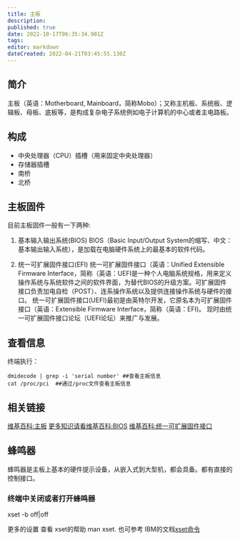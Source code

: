 ```yaml
---
title: 主板
description: 
published: true
date: 2022-10-17T06:35:34.901Z
tags: 
editor: markdown
dateCreated: 2022-04-21T03:45:55.130Z
---
```


## 简介

主板（英语：Motherboard, Mainboard，简称Mobo）；又称主机板、系统板、逻辑板、母板、底板等，是构成复杂电子系统例如电子计算机的中心或者主电路板。

## 构成
- 中央处理器（CPU）插槽（用来固定中央处理器）
- 存储器插槽
- 南桥
- 北桥

## 主板固件
目前主板固件一般有一下两种:

1. 基本输入输出系统(BIOS)
   BIOS（Basic Input/Output System的缩写、中文：基本输出输入系统），是加载在电脑硬件系统上的最基本的软件代码。

2. 统一可扩展固件接口(EFI)
   统一可扩展固件接口（英语：Unified Extensible Firmware Interface，简称（英语：UEFI是一种个人电脑系统规格，用来定义操作系统与系统软件之间的软件界面，为替代BIOS的升级方案。可扩展固件接口负责加电自检（POST）、连系操作系统以及提供连接操作系统与硬件的接口。
   统一可扩展固件接口(UEFI)最初是由英特尔开发，它原名本为可扩展固件接口（英语：Extensible Firmware Interface，简称（英语：EFI)。 现时由统一可扩展固件接口论坛（UEFI论坛）来推广与发展。

## 查看信息
终端执行：

    dmidecode | grep -i 'serial number' ##查看主板信息
    cat /proc/pci  ##通过/proc文件查看主板信息

## 相关链接
[维基百科:主板](http://zh.wikipedia.org/wiki/%E4%B8%BB%E6%9D%BF)
[更多知识请看维基百科:BIOS](http://zh.wikipedia.org/wiki/BIOS)
[维基百科:统一可扩展固件接口](https://zh.wikipedia.org/wiki/%E7%B5%B1%E4%B8%80%E5%8F%AF%E5%BB%B6%E4%BC%B8%E9%9F%8C%E9%AB%94%E4%BB%8B%E9%9D%A2)



## 蜂鸣器
蜂鸣器是主板上基本的硬件提示设备，从嵌入式到大型机，都会具备。都有直接的控制接口。

### 终端中关闭或者打开蜂鸣器
xset -b off|off

更多的设置 查看 xset的帮助 man xset. 也可参考 IBM的文档[xset命令](https://www.ibm.com/support/knowledgecenter/zh/ssw_aix_72/com.ibm.aix.cmds6/xset.htm)